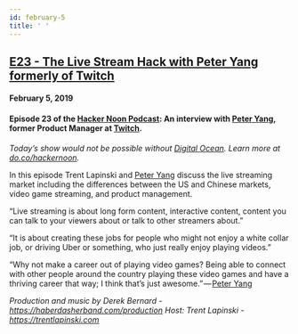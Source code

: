 ```yaml
---
id: february-5
title: ' '
---
```


<h2><a href="https://podcast.hackernoon.com/e/the-live-stream-hack-with-peter-yang-formerly-of%c2%a0twitch/">E23 - The Live Stream Hack with Peter Yang formerly of Twitch</a></h2>
<h4>February 5, 2019</h4>

<h4><strong>Episode 23 of the <a href="https://podcast.hackernoon.com/">Hacker Noon Podcast</a>: An interview with <a href="https://medium.com/u/aaf44c50cd2c">Peter Yang</a>, former Product Manager at <a href="http://twitch.com/">Twitch</a>.</strong></h4>

<p>
<em>Today’s show would not be possible without <a href="https://do.co/2TTnFCL">Digital Ocean</a>. Learn more at <a href="https://do.co/2TTnFCL">do.co/hackernoon</a>.</em>
</p>
In this episode Trent Lapinski and <a href="https://medium.com/u/aaf44c50cd2c">Peter Yang</a> discuss the live streaming market including the differences between the US and Chinese markets, video game streaming, and product management.
<p>
“Live streaming is about long form content, interactive content, content you can talk to your viewers about or talk to other streamers about.”
</p>
“It is about creating these jobs for people who might not enjoy a white collar job, or driving Uber or something, who just really enjoy playing videos.”
<p>
“Why not make a career out of playing video games? Being able to connect with other people around the country playing these video games and have a thriving career that way; I think that’s just awesome.” — <a href="https://medium.com/u/aaf44c50cd2c">Peter Yang</a>
</p>
<em>Production and music by Derek Bernard - <a href="https://haberdasherband.com/production">https://haberdasherband.com/production</a></em>
<em>Host: Trent Lapinski - <a href="https://www.youtube.com/redirect?q=https%3A%2F%2Ftrentlapinski.com&event=video_description&v=qKq-hi-AoH8&redir_token=yl-d2oX1VrQZk4haKt1ozUL9Q8l8MTU1MjUwNjc2OUAxNTUyNDIwMzY5">https://trentlapinski.com</a></em>